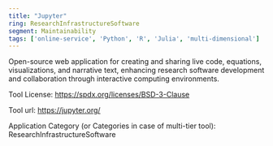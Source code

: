 ```yaml
---
title: "Jupyter"
ring: ResearchInfrastructureSoftware
segment: Maintainability
tags: ['online-service', 'Python', 'R', 'Julia', 'multi-dimensional']
---
```

Open-source web application for creating and sharing live code, equations, visualizations, and narrative text, enhancing research software development and collaboration through interactive computing environments.

Tool License: https://spdx.org/licenses/BSD-3-Clause

Tool url: https://jupyter.org/

Application Category (or Categories in case of multi-tier tool): ResearchInfrastructureSoftware
